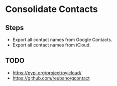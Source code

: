 # Consolidate Contacts

## Steps

- Export all contact names from Google Contacts.
- Export all contact names from iCloud.

## TODO
- https://pypi.org/project/pyicloud/
- https://github.com/reubano/gcontact
